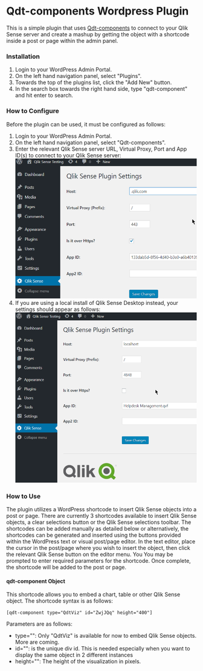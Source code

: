 # Qdt-components Wordpress Plugin

This is a simple plugin that uses [Qdt-components](https://github.com/qlik-demo-team/qdt-components "Qdt-components") to connect to your Qlik Sense server and create a mashup by getting the object with a shortcode inside a post or page within the admin panel.


### Installation ###

1. Login to your WordPress Admin Portal.
1. On the left hand navigation panel, select "Plugins". 
1. Towards the top of the plugins list, click the "Add New" button. 
1. In the search box towards the right hand side, type "qdt-component" and hit enter to search.

### How to Configure ###

Before the plugin can be used, it must be configured as follows:

1. Login to your WordPress Admin Portal.
1. On the left hand navigation panel, select "Qdt-components". 
1. Enter the relevant Qlik Sense server URL, Virtual Proxy, Port and App ID(s) to connect to your Qlik Sense server:
![Qlik Sense - Settings](/assets/Settings-server.png?raw=true "Qlik Sense - Settings")
1. If you are using a local install of Qlik Sense Desktop instead, your settings should appear as follows:
![Qlik Sense - Settings](/assets/Settings-local.png?raw=true "Qlik Sense - Settings")


### How to Use ###

The plugin utilizes a WordPress shortcode to insert Qlik Sense objects into a post or page. There are currently 3 shortcodes available to insert Qlik Sense objects, a clear selections button or the Qlik Sense selections toolbar. The shortcodes can be added manually as detailed below or alternatively, the shortcodes can be generated and inserted using the buttons provided within the WordPress text or visual post/page editor. In the text editor, place the cursor in the post/page where you wish to insert the object, then click the relevant Qlik Sense button on the editor menu. You You may be prompted to enter required parameters for the shortcode. Once complete, the shortcode will be added to the post or page.

#### qdt-component Object ###

This shortcode allows you to embed a chart, table or other Qlik Sense object. The shortcode syntax is as follows:
```
[qdt-component type="QdtViz" id="ZwjJQq" height="400"]
```
Parameters are as follows:
* type="": Only "QdtViz" is available for now to embed Qlik Sense objects. More are coming.
* id="": is the unique div id. This is needed especially when you want to display the same object in 2 different instances
* height="": The height of the visualization in pixels.
 